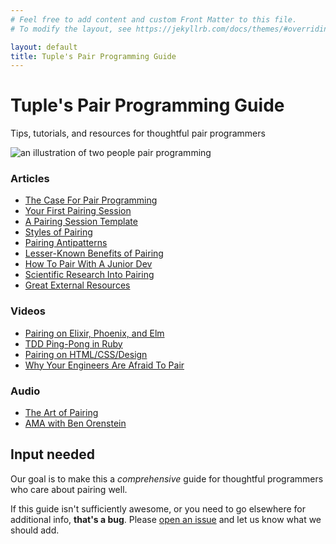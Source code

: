 ```yaml
---
# Feel free to add content and custom Front Matter to this file.
# To modify the layout, see https://jekyllrb.com/docs/themes/#overriding-theme-defaults

layout: default
title: Tuple's Pair Programming Guide
---
```


# Tuple's Pair Programming Guide

<p class="text-lg">Tips, tutorials, and resources for thoughtful pair programmers</p>

<div class="border-t-4 border-indigo-dark w-24 mt-4 mb-8"></div>

<div class="w-3/4">
  <img alt="an illustration of two people pair programming" src="/pair-programming-guide/assets/pair-programming-illustration.svg">
</div>

### Articles

- [The Case For Pair Programming](/pair-programming-guide/the-case-for-pair-programming)
- [Your First Pairing Session](/pair-programming-guide/your-first-pairing-session)
- [A Pairing Session Template](/pair-programming-guide/template)
- [Styles of Pairing](/pair-programming-guide/styles)
- [Pairing Antipatterns](/pair-programming-guide/antipatterns)
- [Lesser-Known Benefits of Pairing](/pair-programming-guide/lesser-known-benefits-of-pair-programming)
- [How To Pair With A Junior Dev](/pair-programming-guide/how-to-pair-with-a-junior-developer)
- [Scientific Research Into Pairing](/pair-programming-guide/scientific-research-into-pair-programming)
- [Great External Resources](/pair-programming-guide/links)

### Videos

- [Pairing on Elixir, Phoenix, and Elm](/pair-programming-guide/elixir-phoenix-elm)
- [TDD Ping-Pong in Ruby](/pair-programming-guide/tdd-ping-pong-ruby)
- [Pairing on HTML/CSS/Design](/pair-programming-guide/html-css-and-tailwind)
- [Why Your Engineers Are Afraid To Pair](https://www.youtube.com/watch?v=u2XJisddOEg)

### Audio

- [The Art of Pairing](/pair-programming-guide/full-stack-radio-podcast)
- [AMA with Ben Orenstein](/pair-programming-guide/arc)


## Input needed

Our goal is to make this a _comprehensive_ guide for thoughtful programmers who care about pairing well. 

If this guide isn't sufficiently awesome, or you need to go elsewhere for additional info, **that's a bug**. Please [open an issue](https://github.com/tupleapp/pair-programming-guide/issues/new) and let us know what we should add.  
